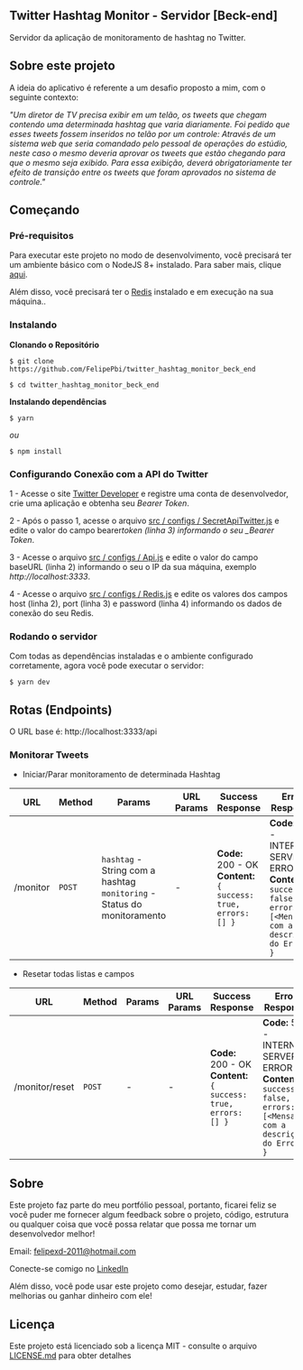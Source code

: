 ## Twitter Hashtag Monitor - Servidor [Beck-end]

Servidor da aplicação de monitoramento de hashtag no Twitter.

## Sobre este projeto

A ideia do aplicativo é referente a um desafio proposto a mim, com o seguinte contexto:

_"Um diretor de TV precisa exibir em um telão, os tweets que chegam contendo uma determinada hashtag que varia diariamente. Foi pedido que esses tweets fossem inseridos no telão por um controle: Através de um sistema web que seria comandado pelo pessoal de operações do estúdio, neste caso o mesmo deveria aprovar os tweets que estão chegando para que o mesmo seja exibido. Para essa exibição, deverá obrigatoriamente ter efeito de transição entre os tweets que foram aprovados no sistema de controle."_

## Começando

### Pré-requisitos

Para executar este projeto no modo de desenvolvimento, você precisará ter um ambiente básico com o NodeJS 8+ instalado. Para saber mais, clique [aqui](https://nodejs.org/en/).

Além disso, você precisará ter o [Redis](https://redis.io/) instalado e em execução na sua máquina..

### Instalando

**Clonando o Repositório**

```
$ git clone https://github.com/FelipePbi/twitter_hashtag_monitor_beck_end

$ cd twitter_hashtag_monitor_beck_end
```

**Instalando dependências**

```
$ yarn
```

_ou_

```
$ npm install
```

### Configurando Conexão com a API do Twitter

1 - Acesse o site [Twitter Developer](https://developer.twitter.com/en) e registre uma conta de desenvolvedor, crie uma aplicação e obtenha seu _Bearer Token_.

2 - Após o passo 1, acesse o arquivo [src / configs / SecretApiTwitter.js](https://github.com/FelipePbi/twitter_hashtag_monitor_beck_end/blob/master/src/configs/SecretApiTwitter.js) e edite o valor do campo bearer*token (linha 3) informando o seu \_Bearer Token*.

3 - Acesse o arquivo [src / configs / Api.js](https://github.com/FelipePbi/twitter_hashtag_monitor_beck_end/blob/master/src/configs/Api.js) e edite o valor do campo baseURL (linha 2) informando o seu o IP da sua máquina, exemplo _http://localhost:3333_.

4 - Acesse o arquivo [src / configs / Redis.js](https://github.com/FelipePbi/twitter_hashtag_monitor_beck_end/blob/master/src/configs/Redis.js) e edite os valores dos campos host (linha 2), port (linha 3) e password (linha 4) informando os dados de conexão do seu Redis.

### Rodando o servidor

Com todas as dependências instaladas e o ambiente configurado corretamente, agora você pode executar o servidor:

```
$ yarn dev
```

## Rotas (Endpoints)

O URL base é: http://localhost:3333/api

### Monitorar Tweets

- Iniciar/Parar monitoramento de determinada Hashtag

| URL      | Method | Params                                                                         | URL Params | Success Response                                                     | Error Response                                                                                                              |
| -------- | ------ | ------------------------------------------------------------------------------ | ---------- | -------------------------------------------------------------------- | --------------------------------------------------------------------------------------------------------------------------- |
| /monitor | `POST` | `hashtag` - String com a hashtag <br /> `monitoring` - Status do monitoramento | -          | **Code:** 200 - OK<br />**Content:** `{ success: true, errors: [] }` | **Code:** 500 - INTERNAL SERVER ERROR <br />**Content:** `{ success: false, errors: [<Mensagem com a descrição do Erro>] }` |

- Resetar todas listas e campos

| URL            | Method | Params | URL Params | Success Response                                                     | Error Response                                                                                                              |
| -------------- | ------ | ------ | ---------- | -------------------------------------------------------------------- | --------------------------------------------------------------------------------------------------------------------------- |
| /monitor/reset | `POST` | -      | -          | **Code:** 200 - OK<br />**Content:** `{ success: true, errors: [] }` | **Code:** 500 - INTERNAL SERVER ERROR <br />**Content:** `{ success: false, errors: [<Mensagem com a descrição do Erro>] }` |

<!-- routes.post('/monitor', MonitorController.store);
routes.post('/monitor/reset', MonitorController.resetState);
routes.post('/monitor/tweets/receive', MonitorController.receiveTweets);
routes.post('/monitor/tweets/approve', MonitorController.approveTweet);
routes.post('/monitor/tweets/reject', MonitorController.rejectTweet); -->

## Sobre

Este projeto faz parte do meu portfólio pessoal, portanto, ficarei feliz se você puder me fornecer algum feedback sobre o projeto, código, estrutura ou qualquer coisa que você possa relatar que possa me tornar um desenvolvedor melhor!

Email: felipexd-2011@hotmail.com

Conecte-se comigo no [LinkedIn](https://www.linkedin.com/in/felipe-borges-pbi/)

Além disso, você pode usar este projeto como desejar, estudar, fazer melhorias ou ganhar dinheiro com ele!

## Licença

Este projeto está licenciado sob a licença MIT - consulte o arquivo [LICENSE.md](https://github.com/steniowagner/bon-appetit-app/blob/master/LICENSE) para obter detalhes
